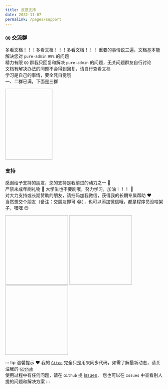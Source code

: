 ```yaml
---
title: 反馈支持
date: 2022-11-07
permalink: /pages/support
---
```


### `QQ` 交流群

多看文档！！！多看文档！！！多看文档！！！ 重要的事情说三遍，文档基本能解决您对 `pure-admin` `99%` 的问题  
精力有限 `QQ` 群我只回复和解决 `pure-admin` 的问题，无关问题群友自行讨论  
文档有解决办法的问题不会得到回复，请自行查看文档  
学习是自己的事情，要全凭自觉哦  
一、二群已满，下面是三群

<img :src="$withBase('/img/support/qq.png')" width="150px" height="225px" />

### 支持

感谢给予支持的朋友，您的支持是我前进的动力之一 🎉  
严禁未成年刷礼物 🎁 大学生也不要刷哦，努力学习，加油！！！ 💪  
对大力支持或长期赞助的朋友，请扫码加我微信，获得我的长期专属帮助 ❤️  
当然想交个朋友（备注：交朋友即可 😂），也可以添加微信哦，都是程序员没啥架子，嘿嘿 😊

<img :src="$withBase('/img/support/addWx.jpg')" width="200px" height="220px" />
<img :src="$withBase('/img/support/wx.jpg')" width="200px" height="220px" style="marginRight:16px" />
<img :src="$withBase('/img/support/ali.jpg')" width="200px" height="220px" />
 
::: tip 温馨提示 ❤️
我的 [`Gitee`](https://gitee.com/yiming_chang) 完全只是用来同步代码，如需了解最新动态，请关注我的 [`Github`](https://github.com/xiaoxian521)   
使用过程中有任何问题，请在 `Github` 提 [issues](https://github.com/xiaoxian521/vue-pure-admin/issues/new/choose)，
您也可以在 `Issues` 中查看别人提的问题和解决方案
:::
